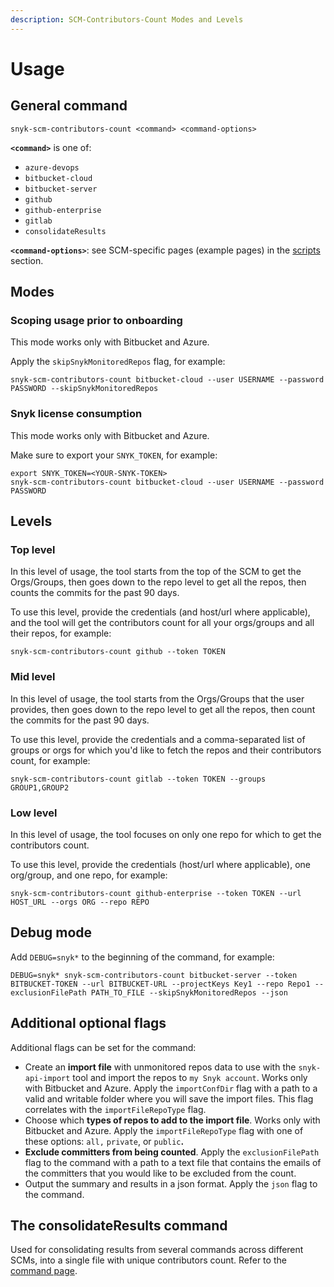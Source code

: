 ```yaml
---
description: SCM-Contributors-Count Modes and Levels
---
```


# Usage

## General command

```
snyk-scm-contributors-count <command> <command-options>
```

**`<command>`** is one of:

* `azure-devops`
* `bitbucket-cloud`
* `bitbucket-server`
* `github`
* `github-enterprise`
* `gitlab`
* `consolidateResults`

**`<command-options>`**: see SCM-specific pages (example pages) in the [scripts](the-scripts/) section.

## Modes

### Scoping usage prior to onboarding

This mode works only with Bitbucket and Azure.

Apply the `skipSnykMonitoredRepos` flag, for example:

```
snyk-scm-contributors-count bitbucket-cloud --user USERNAME --password PASSWORD --skipSnykMonitoredRepos
```

### Snyk license consumption

This mode works only with Bitbucket and Azure.

Make sure to export your `SNYK_TOKEN`, for example:

```
export SNYK_TOKEN=<YOUR-SNYK-TOKEN>
snyk-scm-contributors-count bitbucket-cloud --user USERNAME --password PASSWORD
```

## Levels

### Top level

In this level of usage, the tool starts from the top of the SCM to get the Orgs/Groups, then goes down to the repo level to get all the repos, then counts the commits for the past 90 days.

To use this level, provide the credentials (and host/url where applicable), and the tool will get the contributors count for all your orgs/groups and all their repos, for example:

```
snyk-scm-contributors-count github --token TOKEN
```

### Mid level

In this level of usage, the tool starts from the Orgs/Groups that the user provides, then goes down to the repo level to get all the repos, then count the commits for the past 90 days.

To use this level, provide the credentials and a comma-separated list of groups or orgs for which you'd like to fetch the repos and their contributors count, for example:

```
snyk-scm-contributors-count gitlab --token TOKEN --groups GROUP1,GROUP2
```

### Low level

In this level of usage, the tool focuses on only one repo for which to get the contributors count.

To use this level, provide the credentials (host/url where applicable), one org/group, and one repo, for example:

```
snyk-scm-contributors-count github-enterprise --token TOKEN --url HOST_URL --orgs ORG --repo REPO
```

## Debug mode

Add `DEBUG=snyk*` to the beginning of the command, for example:

```
DEBUG=snyk* snyk-scm-contributors-count bitbucket-server --token BITBUCKET-TOKEN --url BITBUCKET-URL --projectKeys Key1 --repo Repo1 --exclusionFilePath PATH_TO_FILE --skipSnykMonitoredRepos --json
```

## Additional optional flags

Additional flags can be set for the command:

* Create an **import file** with unmonitored repos data to use with the `snyk-api-import` tool and import the repos to `my Snyk account`. Works only with  Bitbucket and Azure. Apply the `importConfDir` flag with a path to a valid and writable folder where you will save the import files. This flag correlates with the `importFileRepoType` flag.
* Choose which **types of repos to add to the import file**. Works only with Bitbucket and Azure. Apply the `importFileRepoType` flag with one of these options: `all,` `private`, or `public`**.**
* **Exclude committers from being counted**. Apply the `exclusionFilePath` flag to the command with a path to a text file that contains the emails of the committers that you would like to be excluded from the count.
* Output the summary and results in a json format. Apply the `json` flag to the command.

## The consolidateResults command

Used for consolidating results from several commands across different SCMs, into a single file with unique contributors count. Refer to the [command page](consolidate-results.md).
